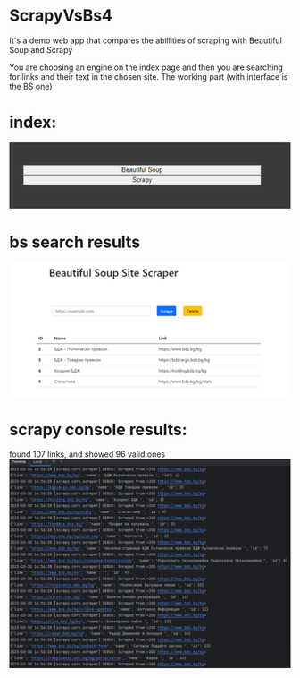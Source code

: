 # ScrapyVsBs4

It's a demo web app that compares the abillities of scraping with Beautiful Soup and Scrapy

You are choosing an engine on the index page and then you are searching for links and their text in the chosen site.
The working part (with interface is the BS one)

# index:
![image](index.png)

# bs search results
![image](bs4.png)

# scrapy console results:
found 107 links, and showed 96 valid ones
![image](scrapy-test.png)
